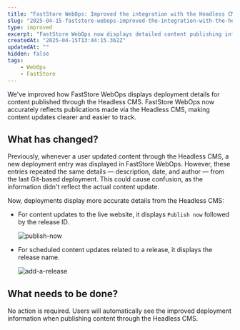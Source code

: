 ```yaml
---
title: "FastStore WebOps: Improved the integration with the Headless CMS"
slug: "2025-04-15-faststore-webops-improved-the-integration-with-the-headless-cms"
type: improved
excerpt: "FastStore WebOps now displays detailed content publishing information from the Headless CMS."
createdAt: "2025-04-15T13:44:15.362Z"
updatedAt: ""
hidden: false
tags:
    - WebOps
    - FastStore
---
```


We've improved how FastStore WebOps displays deployment details for content published through the Headless CMS. FastStore WebOps now accurately reflects publications made via the Headless CMS, making content updates clearer and easier to track.

## What has changed?

Previously, whenever a user updated content through the Headless CMS, a new deployment entry was displayed in FastStore WebOps. However, these entries repeated the same details — description, date, and author — from the last Git-based deployment. This could cause confusion, as the information didn't reflect the actual content update.

Now, deployments display more accurate details from the Headless CMS:

- For content updates to the live website, it displays `Publish now` followed by the release ID.

  ![publish-now](https://cdn.jsdelivr.net/gh/vtexdocs/dev-portal-content@main/images/publish-now.png)

- For scheduled content updates related to a release, it displays the release name.

  ![add-a-release](https://cdn.jsdelivr.net/gh/vtexdocs/dev-portal-content@main/images/add-a-release.png)

## What needs to be done?

No action is required. Users will automatically see the improved deployment information when publishing content through the Headless CMS.
